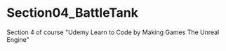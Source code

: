 # Section04_BattleTank
Section 4 of  course "Udemy Learn to Code by Making Games The Unreal Engine"
